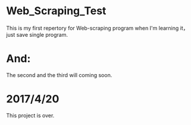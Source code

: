 # Web_Scraping_Test
This is my first repertory for Web-scraping program when I'm learning it，just save single program.
# And:
The second and the third will coming soon.
# 2017/4/20
This project is over.
